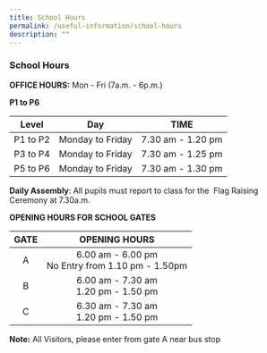 ```yaml
---
title: School Hours
permalink: /useful-information/school-hours
description: ""
---
```

### School Hours

**OFFICE HOURS:** Mon - Fri (7a.m. - 6p.m.)  
  
**P1 to P6**

| Level | Day | TIME |
|:---:|:---:|:---:|
| P1 to P2 | Monday to Friday  | 7.30 am - 1.20 pm |
| P3 to P4 | Monday to Friday  | 7.30 am - 1.25 pm |
| P5 to P6 | Monday to Friday  | 7.30 am - 1.30 pm |

**Daily Assembly**: All pupils must report to class for the  Flag Raising Ceremony at 7.30a.m. 

**OPENING HOURS FOR SCHOOL GATES**

| GATE | OPENING HOURS |
|:---:|:---:|
| A | 6.00 am - 6.00 pm<br>No Entry from 1.10 pm - 1.50pm |
| B | 6.00 am - 7.30 am<br>1.20 pm - 1.50 pm |
| C | 6.30 am - 7.30 am<br>1.20 pm - 1.50 pm |

**Note:** All Visitors, please enter from gate A near bus stop